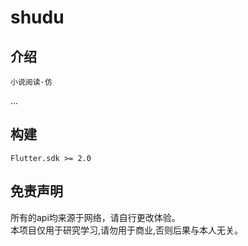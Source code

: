 # shudu

## 介绍

    小说阅读·仿

...

## 构建
    Flutter.sdk >= 2.0

## 免责声明

所有的api均来源于网络，请自行更改体验。  
本项目仅用于研究学习,请勿用于商业,否则后果与本人无关。
